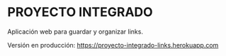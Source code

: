 # PROYECTO INTEGRADO
Aplicación web para guardar y organizar links.

Versión en producción: https://proyecto-integrado-links.herokuapp.com